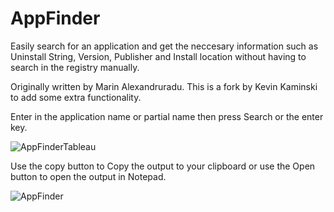 # AppFinder

Easily search for an application and get the neccesary information such as Uninstall String, Version, Publisher and Install location without having to search in the registry manually. 

Originally written by Marin Alexandruradu. This is a fork by Kevin Kaminski to add some extra functionality.

Enter in the application name or partial name then press Search or the enter key.

![AppFinderTableau](https://github.com/kkaminsk/AppFinder/blob/main/docs/assets/1.gif?raw=true)

Use the copy button to Copy the output to your clipboard or use the Open button to open the output in Notepad.

![AppFinder](https://github.com/kkaminsk/AppFinder/blob/main/docs/assets/2.gif?raw=true)